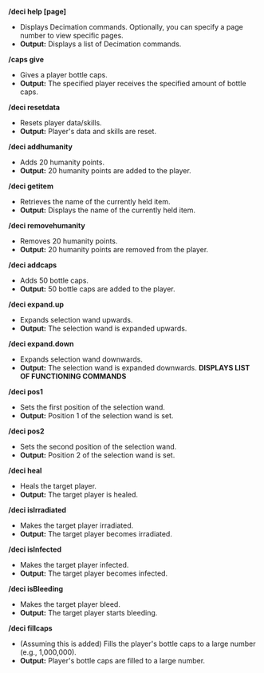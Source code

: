 **/deci help [page]**
- Displays Decimation commands. Optionally, you can specify a page number to view specific pages.
- **Output:** Displays a list of Decimation commands.

**/caps give <playerName> <amount>**
- Gives a player bottle caps.
- **Output:** The specified player receives the specified amount of bottle caps.

**/deci resetdata**
- Resets player data/skills.
- **Output:** Player's data and skills are reset.

**/deci addhumanity**
- Adds 20 humanity points.
- **Output:** 20 humanity points are added to the player.

**/deci getitem**
- Retrieves the name of the currently held item.
- **Output:** Displays the name of the currently held item.

**/deci removehumanity**
- Removes 20 humanity points.
- **Output:** 20 humanity points are removed from the player.

**/deci addcaps**
- Adds 50 bottle caps.
- **Output:** 50 bottle caps are added to the player.

**/deci expand.up**
- Expands selection wand upwards.
- **Output:** The selection wand is expanded upwards.

**/deci expand.down**
- Expands selection wand downwards.
- **Output:** The selection wand is expanded downwards.
**DISPLAYS LIST OF FUNCTIONING COMMANDS**
  
**/deci pos1**
- Sets the first position of the selection wand.
- **Output:** Position 1 of the selection wand is set.

**/deci pos2**
- Sets the second position of the selection wand.
- **Output:** Position 2 of the selection wand is set.

**/deci heal <playerName>**
- Heals the target player.
- **Output:** The target player is healed.

**/deci isIrradiated**
- Makes the target player irradiated.
- **Output:** The target player becomes irradiated.

**/deci isInfected**
- Makes the target player infected.
- **Output:** The target player becomes infected.

**/deci isBleeding**
- Makes the target player bleed.
- **Output:** The target player starts bleeding.

**/deci fillcaps**
- (Assuming this is added) Fills the player's bottle caps to a large number (e.g., 1,000,000).
- **Output:** Player's bottle caps are filled to a large number.
